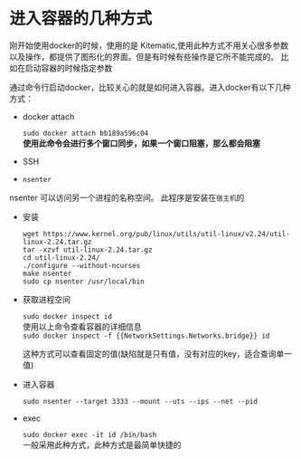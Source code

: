 # 进入容器的几种方式

刚开始使用docker的时候，使用的是 Kitematic,使用此种方式不用关心很多参数以及操作，都提供了图形化的界面。但是有时候有些操作是它所不能完成的。 比如在启动容器的时候指定参数

通过命令行启动docker，比较关心的就是如何进入容器。进入docker有以下几种方式：

* docker attach

  `sudo docker attach bb189a596c04`  
    **使用此命令会进行多个窗口同步，如果一个窗口阻塞，那么都会阻塞**

* SSH

*  `nsenter`

  nsenter 可以访问另一个进程的名称空间。 此程序是安装在`宿主机`的

  * 安装

    ```
    wget https://www.kernel.org/pub/linux/utils/util-linux/v2.24/util-linux-2.24.tar.gz  
    tar -xzvf util-linux-2.24.tar.gz  
    cd util-linux-2.24/  
    ./configure --without-ncurses  
    make nsenter  
    sudo cp nsenter /usr/local/bin
    ```

  * 获取进程空间

    `sudo docker inspect id`  
      使用以上命令查看容器的详细信息  
      `sudo docker inspect -f {{NetworkSettings.Networks.bridge}} id`    
      
      这种方式可以查看固定的值\(缺陷就是只有值，没有对应的key，适合查询单一值\)

  * 进入容器

    `sudo nsenter --target 3333 --mount --uts --ips --net --pid`

* exec

  `sudo docker exec -it id /bin/bash`  
    一般采用此种方式，此种方式是最简单快捷的

